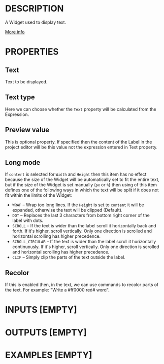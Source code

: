 # DESCRIPTION

A Widget used to display text.

[More info](https://docs.lvgl.io/8.3/widgets/core/label.html)

# PROPERTIES

## Text

Text to be displayed.

## Text type

Here we can choose whether the `Text` property will be calculated from the Expression.

## Preview value

This is optional property. If specified then the content of the Label in the project editor will be this value not the expression entered in Text property.

## Long mode

If `content` is selected for `Width` and `Height` then this item has no effect because the size of the Widget will be automatically set to fit the entire text, but if the size of the Widget is set manually (`px` or `%`) then using of this item defines one of the following ways in which the text will be split if it does not fit within the limits of the Widget:

-   `WRAP` – Wrap too long lines. If the `Height` is set to `content` it will be expanded, otherwise the text will be clipped (Default).
-   `DOT` – Replaces the last 3 characters from bottom right corner of the label with dots.
-   `SCROLL` – If the text is wider than the label scroll it horizontally back and forth. If it's higher, scroll vertically. Only one direction is scrolled and horizontal scrolling has higher precedence.
-   `SCROLL_CIRCULAR` – If the text is wider than the label scroll it horizontally continuously. If it's higher, scroll vertically. Only one direction is scrolled and horizontal scrolling has higher precedence.
-   `CLIP` – Simply clip the parts of the text outside the label.

## Recolor

If this is enabled then, in the text, we can use commands to recolor parts of the text. For example: "Write a #ff0000 red# word".

# INPUTS [EMPTY]

# OUTPUTS [EMPTY]

# EXAMPLES [EMPTY]
